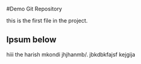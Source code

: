 #Demo Git Repository

this is the first file in the project.

## Ipsum below

hiii the harish mkondi 
jhjhanmb/.
jbkdbkfajsf
kejgija